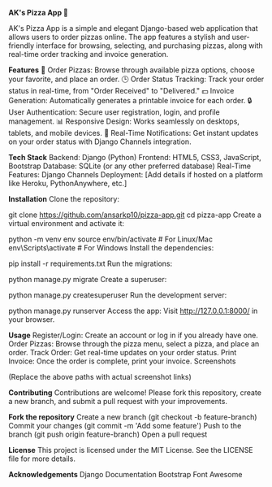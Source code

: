 **AK's Pizza App 🍕**

AK's Pizza App is a simple and elegant Django-based web application that allows users to order pizzas online. The app features a stylish and user-friendly interface for browsing, selecting, and purchasing pizzas, along with real-time order tracking and invoice generation.

**Features**
🛒 Order Pizzas: Browse through available pizza options, choose your favorite, and place an order.
🕒 Order Status Tracking: Track your order status in real-time, from "Order Received" to "Delivered."
💵 Invoice Generation: Automatically generates a printable invoice for each order.
🔒 User Authentication: Secure user registration, login, and profile management.
📊 Responsive Design: Works seamlessly on desktops, tablets, and mobile devices.
💬 Real-Time Notifications: Get instant updates on your order status with Django Channels integration.

**Tech Stack**
Backend: Django (Python)
Frontend: HTML5, CSS3, JavaScript, Bootstrap
Database: SQLite (or any other preferred database)
Real-Time Features: Django Channels
Deployment: [Add details if hosted on a platform like Heroku, PythonAnywhere, etc.]

**Installation**
Clone the repository:


git clone https://github.com/ansarkp10/pizza-app.git
cd pizza-app
Create a virtual environment and activate it:

python -m venv env
source env/bin/activate  # For Linux/Mac
env\Scripts\activate  # For Windows
Install the dependencies:


pip install -r requirements.txt
Run the migrations:

python manage.py migrate
Create a superuser:


python manage.py createsuperuser
Run the development server:


python manage.py runserver
Access the app: Visit http://127.0.0.1:8000/ in your browser.

**Usage**
Register/Login: Create an account or log in if you already have one.
Order Pizzas: Browse through the pizza menu, select a pizza, and place an order.
Track Order: Get real-time updates on your order status.
Print Invoice: Once the order is complete, print your invoice.
Screenshots

(Replace the above paths with actual screenshot links)

**Contributing**
Contributions are welcome! Please fork this repository, create a new branch, and submit a pull request with your improvements.

**Fork the repository**
Create a new branch (git checkout -b feature-branch)
Commit your changes (git commit -m 'Add some feature')
Push to the branch (git push origin feature-branch)
Open a pull request

**License**
This project is licensed under the MIT License. See the LICENSE file for more details.

**Acknowledgements**
Django Documentation
Bootstrap
Font Awesome
